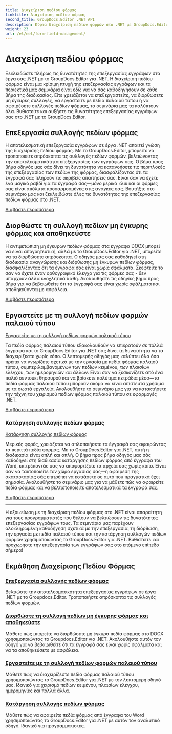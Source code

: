 ```yaml
---
title: Διαχείριση πεδίου φόρμας
linktitle: Διαχείριση πεδίου φόρμας
second_title: GroupDocs.Editor .NET API
description: Κύρια διαχείριση πεδίων φορμών στο .NET με GroupDocs.Editor. Μάθετε να επεξεργάζεστε, να επιδιορθώνετε, να εργάζεστε με παλαιού τύπου και να αφαιρείτε συλλογές πεδίων φορμών απρόσκοπτα.
weight: 23
url: /el/net/form-field-management/
---
```


# Διαχείριση πεδίου φόρμας

Ξεκλειδώστε πλήρως τις δυνατότητες της επεξεργασίας εγγράφων στα έργα σας .NET με το GroupDocs.Editor για .NET. Η διαχείριση πεδίου φόρμας είναι μια κρίσιμη πτυχή της επεξεργασίας εγγράφων και τα περιεκτικά μας σεμινάρια είναι εδώ για να σας καθοδηγήσουν σε κάθε βήμα της διαδικασίας. Είτε χρειάζεται να επεξεργαστείτε, να διορθώσετε μη έγκυρες συλλογές, να εργαστείτε με πεδία παλαιού τύπου ή να αφαιρέσετε συλλογές πεδίων φόρμας, τα σεμινάρια μας τα καλύπτουν όλα. Βυθιστείτε και αυξήστε τις δυνατότητες επεξεργασίας εγγράφων σας στο .NET με το GroupDocs.Editor.

## Επεξεργασία συλλογής πεδίων φόρμας

Η αποτελεσματική επεξεργασία εγγράφων σε έργα .NET απαιτεί γνώση της διαχείρισης πεδίου φόρμας. Με το GroupDocs.Editor, μπορείτε να τροποποιείτε απρόσκοπτα τις συλλογές πεδίων φορμών, βελτιώνοντας την αποτελεσματικότητα επεξεργασίας των εγγράφων σας. Ο βήμα προς βήμα οδηγός μας σάς δίνει τη δυνατότητα να κατανοήσετε τις περιπλοκές της επεξεργασίας των πεδίων της φόρμας, διασφαλίζοντας ότι τα έγγραφά σας πληρούν τις ακριβείς απαιτήσεις σας. Είναι σαν να έχετε ένα μαγικό ραβδί για τα έγγραφά σας—μόνο μερικά κλικ και οι φόρμες σας είναι απόλυτα προσαρμοσμένες στις ανάγκες σας. Βουτήξτε στο σεμινάριο μας και ξεκλειδώστε όλες τις δυνατότητες της επεξεργασίας πεδίων φόρμας στο .NET.

[Διαβάστε περισσότερα](./edit-form-field-collection/)

## Διορθώστε τη συλλογή πεδίων μη έγκυρης φόρμας και αποθηκεύστε

Η αντιμετώπιση μη έγκυρων πεδίων φόρμας στα έγγραφα DOCX μπορεί να είναι απογοητευτική, αλλά με το GroupDocs.Editor για .NET, μπορείτε να τα διορθώσετε απρόσκοπτα. Ο οδηγός μας σας καθοδηγεί στη διαδικασία αναγνώρισης και διόρθωσης μη έγκυρων πεδίων φόρμας, διασφαλίζοντας ότι τα έγγραφά σας είναι χωρίς σφάλματα. Σκεφτείτε το σαν να έχετε έναν ορθογραφικό έλεγχο για τις φόρμες σας - δεν υπάρχουν άλλα ενοχλητικά λάθη. Ακολουθήστε τις οδηγίες βήμα προς βήμα για να βεβαιωθείτε ότι τα έγγραφά σας είναι χωρίς σφάλματα και αποθηκεύονται με ασφάλεια.

[Διαβάστε περισσότερα](./fix-invalid-form-field-collection-save/)

## Εργαστείτε με τη συλλογή πεδίων φορμών παλαιού τύπου
[Εργαστείτε με τη συλλογή πεδίων φορμών παλαιού τύπου](./work-legacy-form-field-collection/)

Τα πεδία φόρμας παλαιού τύπου εξακολουθούν να επικρατούν σε πολλά έγγραφα και το GroupDocs.Editor για .NET σάς δίνει τη δυνατότητα να τα διαχειρίζεστε χωρίς κόπο. Ο λεπτομερής οδηγός μας καλύπτει όλα όσα πρέπει να γνωρίζετε σχετικά με την εργασία με πεδία φόρμας παλαιού τύπου, συμπεριλαμβανομένων των πεδίων κειμένου, των πλαισίων ελέγχου, των ημερομηνιών και άλλων. Είναι σαν να ξεσκονίζετε από ένα παλιό σεντούκι θησαυρού και να βρίσκετε πολύτιμα πετράδια μέσα—τα πεδία φόρμας παλαιού τύπου μπορούν ακόμα να είναι απίστευτα χρήσιμα με τα σωστά εργαλεία. Ακολουθήστε το σεμινάριο μας για να κατακτήσετε την τέχνη του χειρισμού πεδίων φόρμας παλαιού τύπου σε εφαρμογές .NET.

[Διαβάστε περισσότερα](./work-legacy-form-field-collection/)

### Κατάργηση συλλογής πεδίων φόρμας
[Κατάργηση συλλογής πεδίων φόρμας](./remove-form-field-collection/)

Μερικές φορές, χρειάζεται να απλοποιήσετε τα έγγραφά σας αφαιρώντας τα περιττά πεδία φόρμας. Με το GroupDocs.Editor για .NET, αυτή η διαδικασία είναι απλή και απλή. Ο βήμα προς βήμα οδηγός μας σάς καθοδηγεί στη διαδικασία κατάργησης πεδίων φόρμας από έγγραφα του Word, επιτρέποντάς σας να αποφορτίζετε τα αρχεία σας χωρίς κόπο. Είναι σαν να τακτοποιείτε τον χώρο εργασίας σας—η αφαίρεση της ακαταστασίας σάς επιτρέπει να εστιάσετε σε αυτό που πραγματικά έχει σημασία. Ακολουθήστε το σεμινάριο μας για να μάθετε πώς να αφαιρείτε πεδία φόρμας και να βελτιστοποιείτε αποτελεσματικά τα έγγραφά σας.

[Διαβάστε περισσότερα](./remove-form-field-collection/)

---

Η εξοικείωση με τη διαχείριση πεδίου φόρμας στο .NET είναι απαραίτητη για τους προγραμματιστές που θέλουν να βελτιώσουν τις δυνατότητες επεξεργασίας εγγράφων τους. Τα σεμινάρια μας παρέχουν ολοκληρωμένη καθοδήγηση σχετικά με την επεξεργασία, τη διόρθωση, την εργασία με πεδία παλαιού τύπου και την κατάργηση συλλογών πεδίων φορμών χρησιμοποιώντας το GroupDocs.Editor για .NET. Βυθιστείτε και προχωρήστε την επεξεργασία των εγγράφων σας στο επόμενο επίπεδο σήμερα!
## Εκμάθηση Διαχείρισης Πεδίου Φόρμας
### [Επεξεργασία συλλογής πεδίων φόρμας](./edit-form-field-collection/)
Βελτιώστε την αποτελεσματικότητα επεξεργασίας εγγράφων σε έργα .NET με το Groupdocs.Editor. Τροποποιήστε απρόσκοπτα τις συλλογές πεδίων φορμών.
### [Διορθώστε τη συλλογή πεδίων μη έγκυρης φόρμας και αποθηκεύστε](./fix-invalid-form-field-collection-save/)
Μάθετε πώς μπορείτε να διορθώσετε μη έγκυρα πεδία φόρμας στο DOCX χρησιμοποιώντας το Groupdocs.Editor για .NET. Ακολουθήστε αυτόν τον οδηγό για να βεβαιωθείτε ότι τα έγγραφά σας είναι χωρίς σφάλματα και να τα αποθηκεύσετε με ασφάλεια.
### [Εργαστείτε με τη συλλογή πεδίων φορμών παλαιού τύπου](./work-legacy-form-field-collection/)
Μάθετε πώς να διαχειρίζεστε πεδία φόρμας παλαιού τύπου χρησιμοποιώντας το GroupDocs.Editor για .NET με τον λεπτομερή οδηγό μας. Ιδανικό για χειρισμό πεδίων κειμένου, πλαισίων ελέγχου, ημερομηνίες και πολλά άλλα.
### [Κατάργηση συλλογής πεδίων φόρμας](./remove-form-field-collection/)
Μάθετε πώς να αφαιρείτε πεδία φόρμας από έγγραφα του Word χρησιμοποιώντας το GroupDocs.Editor για .NET με αυτόν τον αναλυτικό οδηγό. Ιδανικό για προγραμματιστές.